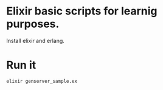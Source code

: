 # Elixir basic scripts for learnig purposes.

Install elixir and erlang.

# Run it

```console
elixir genserver_sample.ex 
```
